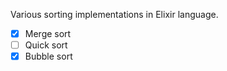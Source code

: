 Various sorting implementations in Elixir language.

- [x] Merge sort
- [ ] Quick sort
- [x] Bubble sort